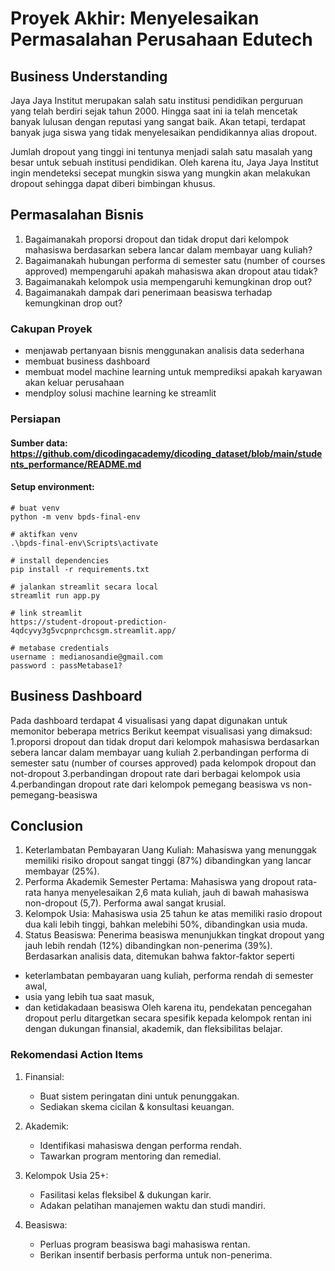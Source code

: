 # Proyek Akhir: Menyelesaikan Permasalahan Perusahaan Edutech
## Business Understanding
Jaya Jaya Institut merupakan salah satu institusi pendidikan perguruan yang telah berdiri sejak tahun 2000. Hingga saat ini ia telah mencetak banyak lulusan dengan reputasi yang sangat baik. Akan tetapi, terdapat banyak juga siswa yang tidak menyelesaikan pendidikannya alias dropout.

Jumlah dropout yang tinggi ini tentunya menjadi salah satu masalah yang besar untuk sebuah institusi pendidikan. Oleh karena itu, Jaya Jaya Institut ingin mendeteksi secepat mungkin siswa yang mungkin akan melakukan dropout sehingga dapat diberi bimbingan khusus. 

## Permasalahan Bisnis
1.   Bagaimanakah proporsi dropout dan tidak droput dari kelompok mahasiswa berdasarkan sebera lancar dalam membayar uang kuliah?
2.   Bagaimanakah hubungan performa di semester satu (number of courses approved) mempengaruhi apakah mahasiswa akan dropout atau tidak?
3.   Bagaimanakah kelompok usia mempengaruhi kemungkinan drop out?
4.  Bagaimanakah dampak dari penerimaan beasiswa terhadap kemungkinan drop out?

### Cakupan Proyek
* menjawab pertanyaan bisnis menggunakan analisis data sederhana
* membuat business dashboard
* membuat model machine learning untuk memprediksi apakah karyawan akan keluar perusahaan
* mendploy solusi machine learning ke streamlit 

### Persiapan
#### Sumber data: https://github.com/dicodingacademy/dicoding_dataset/blob/main/students_performance/README.md

#### Setup environment:
```
# buat venv
python -m venv bpds-final-env

# aktifkan venv
.\bpds-final-env\Scripts\activate

# install dependencies
pip install -r requirements.txt

# jalankan streamlit secara local
streamlit run app.py

# link streamlit
https://student-dropout-prediction-4qdcyvy3g5vcpnprchcsgm.streamlit.app/

# metabase credentials
username : medianosandie@gmail.com
password : passMetabase1?
```


## Business Dashboard
Pada dashboard terdapat 4 visualisasi yang dapat digunakan untuk memonitor beberapa metrics
Berikut keempat visualisasi yang dimaksud:
1.proporsi dropout dan tidak droput dari kelompok mahasiswa berdasarkan sebera lancar dalam membayar uang kuliah
2.perbandingan performa di semester satu (number of courses approved) pada kelompok dropout dan not-dropout
3.perbandingan dropout rate dari berbagai kelompok usia
4.perbandingan dropout rate dari kelompok pemegang beasiswa vs non-pemegang-beasiswa

## Conclusion
1.  Keterlambatan Pembayaran Uang Kuliah: Mahasiswa yang menunggak memiliki risiko dropout sangat tinggi (87%) dibandingkan yang lancar membayar (25%).
2.  Performa Akademik Semester Pertama: Mahasiswa yang dropout rata-rata hanya menyelesaikan 2,6 mata kuliah, jauh di bawah mahasiswa non-dropout (5,7). Performa awal sangat krusial.
3.  Kelompok Usia: Mahasiswa usia 25 tahun ke atas memiliki rasio dropout dua kali lebih tinggi, bahkan melebihi 50%, dibandingkan usia muda.
4.  Status Beasiswa: Penerima beasiswa menunjukkan tingkat dropout yang jauh lebih rendah (12%) dibandingkan non-penerima (39%).
Berdasarkan analisis data, ditemukan bahwa faktor-faktor seperti
*   keterlambatan pembayaran uang kuliah, performa rendah di semester awal,
*   usia yang lebih tua saat masuk,
*   dan ketidakadaan beasiswa
Oleh karena itu, pendekatan pencegahan dropout perlu ditargetkan secara spesifik kepada kelompok rentan ini dengan dukungan finansial, akademik, dan fleksibilitas belajar.

### Rekomendasi Action Items 
1.  Finansial:
    *   Buat sistem peringatan dini untuk penunggakan.
    *   Sediakan skema cicilan & konsultasi keuangan.

2.  Akademik:
    *   Identifikasi mahasiswa dengan performa rendah.
    *   Tawarkan program mentoring dan remedial.

3.  Kelompok Usia 25+:
    *   Fasilitasi kelas fleksibel & dukungan karir.
    *   Adakan pelatihan manajemen waktu dan studi mandiri.

4.  Beasiswa:
    *   Perluas program beasiswa bagi mahasiswa rentan.
    *   Berikan insentif berbasis performa untuk non-penerima.

